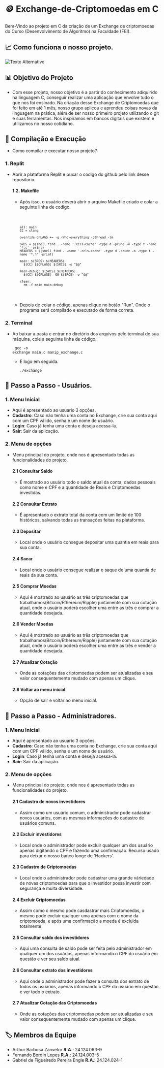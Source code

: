 # 🪙 Exchange-de-Criptomoedas em C

Bem-Vindo ao projeto em C da criação de um Exchange de criptomoedas do Curso (Desenvolvimento de Algoritmo) na Faculdade (FEI).
## 📈 Como funciona o nosso projeto.
<img src="https://img.freepik.com/fotos-premium/bitcoin-em-um-teclado_355067-923.jpg?w=1380" alt="Texto Alternativo">

## 📊 Objetivo do Projeto
-    Com esse projeto, nosso objetivo é a partir do conhecimento adiquirido na linguagem C, conseguir realizar uma aplicação que envolve tudo o que nos foi ensinado. Na criação desse Exchange de Criptomoedas que foi feito em até 1 mês, nosso grupo aplicou e aprendeu coisas novas da linguagem na prática, além de ser nosso primeiro projeto utilizando o git e suas ferramentas. Nos inspiramos em bancos digitais que existem e utilizamos no nosso cotidiano.

## 🧾 Compilação e Execução
-    Como compilar e executar nosso projeto?
### 1. Replit
-    Abrir a plataforma Replit e puxar o codigo do github pelo link desse repositorio.
      #### 1.2. Makefile 
     -    Após isso, o usuário deverá abrir o arquivo Makefile criado e colar a seguinte linha de codigo.
         <pre><code>
         
              all: main
              CC = clang
              
              override CFLAGS += -g -Wno-everything -pthread -lm
              
              SRCS = $(shell find . -name '.ccls-cache' -type d -prune -o -type f -name '*.c' -print)
              HEADERS = $(shell find . -name '.ccls-cache' -type d -prune -o -type f -name '*.h' -print)
              
              main: $(SRCS) $(HEADERS)
                $(CC) $(CFLAGS) $(SRCS) -o "$@"
              
              main-debug: $(SRCS) $(HEADERS)
                $(CC) $(CFLAGS) -O0 $(SRCS) -o "$@"
              
              clean:
                rm -f main main-debug
          </pre></code>
     - Depois de colar o código, apenas clique no botão "Run". Onde o programa será compilado e executado de forma correta.
### 2. Terminal
-  Ao baixar a pasta e entrar no diretório dos arquivos pelo terminal de sua máquina, cole a seguinte linha de código.
        <pre><code> gcc -o exchange main.c manip_exchange.c</pre></code>   
      -   E logo em seguida.
        <pre><code>./exchange</pre></code> 

      
## 🚀 Passo a Passo - Usuários.

### 1. Menu Inicial
-    Aqui é apresentado ao usuario 3 opções.
-    **Cadastro**:  Caso não tenha uma conta no Exchange, crie sua conta aqui com um CPF válido, senha e um nome de usuário.
-    **Login**:  Caso já tenha uma conta e deseja acessa-la.
-    **Sair**: Sair da aplicação.

### 2. Menu de opções
-    Menu principal do projeto, onde nos é apresentado todas as funcionalidades do projeto.
     #### 2.1 Consultar Saldo
     -    É mostrado ao usuário todo o saldo atual da conta, dados pessoais como nome e CPF e a quantidade de Reais e Criptomoedas investidas.
     #### 2.2 Consultar Extrato
     -    É apresentado o extrato total da conta com um limite de 100 históricos, salvando todas as transações feitas na plataforma. 
     #### 2.3 Depositar
     -    Local onde o usuário consegue depositar uma quantia em reais para sua conta.
     #### 2.4 Sacar
     -    Local onde o usuário consegue realizar o saque de uma quantia de reais da sua conta.
     #### 2.5 Comprar Moedas
     -    Aqui é mostrado ao usuário as três criptomoedas que trabalhamos(Bitcoin/Ethereum/Ripple) juntamente com sua cotação atual, onde o usuário poderá escolher uma entre as três e comprar a quantidade desejada.
     #### 2.6 Vender Moedas
     -    Aqui é mostrado ao usuário as três criptomoedas que trabalhamos(Bitcoin/Ethereum/Ripple) juntamente com sua cotação atual, onde o usuário poderá escolher uma entre as três e vender a quantidade desejada.
     #### 2.7 Atualizar Cotação
     -    Onde as cotações das criptomoedas podem ser atualizadas e seu valor consequentemente mudado com apenas um clique.
     #### 2.8 Voltar ao menu inicial
     -    Opção de sair e voltar ao menu inicial.
 
## 🚀 Passo a Passo - Administradores.

### 1. Menu Inicial
-    Aqui é apresentado ao usuario 3 opções.
-    **Cadastro**:  Caso não tenha uma conta no Exchange, crie sua conta aqui com um CPF válido, senha e um nome de usuário.
-    **Login**:  Caso já tenha uma conta e deseja acessa-la.
-    **Sair**: Sair da aplicação.

### 2. Menu de opções
-    Menu principal do projeto, onde nos é apresentado todas as funcionalidades do projeto.
     #### 2.1 Cadastro de novos investidores
     -    Assim como um usuário comum, o administrador pode cadastrar novos usuários, com  as mesmas informações do cadastro de usuários comuns.
     #### 2.2 Excluir investidores
     -    Local onde o administrador pode excluir qualquer um dos usuário apenas digitando o CPF e fazendo uma confirmação. Recurso usado para deixar o nosso banco longe de 'Hackers'.
     #### 2.3 Cadastro de Criptomoedas
     -    Local onde o administrador pode cadastrar uma grande váriedade de novas criptomoedas para que o investidor possa investir com segurança e muita diversidade.
     #### 2.4 Excluir Criptomoedas
     -    Assim como o mesmo pode casdastrar mais Criptomoedas, o mesmo pode excluir qualquer uma apenas com o nome da criptomoeda, e após uma confirmação a moeda é excluida totalmente.
     #### 2.5 Consultar saldo dos investidores
     -    Aqui uma consulta de saldo pode ser feita pelo administrador em qualquer um dos usuários, apenas informando o CPF do usuário em questão e ver seu saldo atual.
     #### 2.6 Consultar extrato dos investidores
     -    Aqui onde o administrador pode fazer a consulta dos extrato de todos os usuários, apenas informando o CPF do usuário em questão e ver todo o extrato.
     #### 2.7 Atualizar Cotação das Criptomoedas
     -    Onde as cotações das criptomoedas podem ser atualizadas e seu valor consequentemente mudado com apenas um clique.

## 🏷️ Membros da Equipe
-    Arthur Barbosa Zanvetor  **R.A.**: 24.124.063-9
-    Fernando Bordin Lopes  **R.A.**: 24.124.003-5
-    Gabriel de Figueiredo Pereira Engle  **R.A.**: 24.124.024-1
